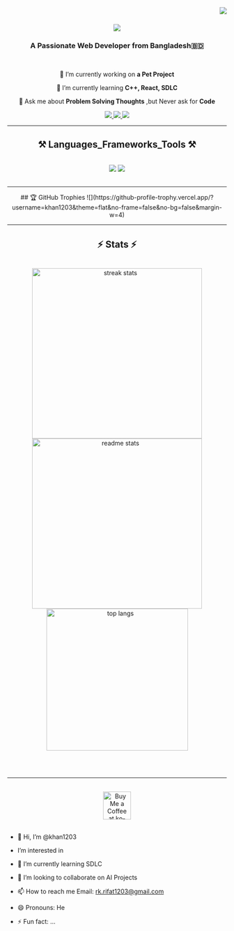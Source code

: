 <img align="right" src="https://visitor-badge.laobi.icu/badge?page_id=khan1203.khan1203" />

<h1 align="center">
    <img src="https://readme-typing-svg.herokuapp.com/?font=Righteous&size=35&center=true&vCenter=true&width=500&height=70&duration=4000&lines=Assalamu+Alaikum;+I'm+Rifat+Khan+👋;" />
</h1>

<h3 align="center">A Passionate Web Developer from Bangladesh🇧🇩</h3>

<br/>

<div align="center">
 
 🔭 I’m currently working on **a Pet Project**
 
 🌱 I’m currently learning **C++, React, SDLC**

💬 Ask me about **Problem Solving Thoughts** ,but Never ask for **Code**

 </div>
 
<div align="center"> 
  <a href="mailto:rk.rifat1203@gmail.com">
    <img src="https://img.shields.io/badge/Gmail-333333?style=for-the-badge&logo=gmail&logoColor=red" />
  </a>
  <a href="https://linkedin.com/in/khan1203" target="_blank">
    <img src="https://img.shields.io/badge/LinkedIn-0077B5?style=for-the-badge&logo=linkedin&logoColor=white" target="_blank" />
  </a>
  <a href="https://khan1203.github.io" target="_blank">
     <img src="https://img.shields.io/badge/Portfolio-FF5722?style=for-the-badge&logo=todoist&logoColor=white" target="_blank" /> <!-- sqlite, safari, google-chrome are other good icon options -->
  </a>
</div>

 <hr/>
 
<h2 align="center">⚒️ Languages_Frameworks_Tools ⚒️</h2>
<br/>
<div align="center">
    <img src="https://skillicons.dev/icons?i=react,bootstrap,mui,html,css,vscode,figma,tailwind,git,github" />
    <img src="https://skillicons.dev/icons?i=nodejs,python,javascript,typescript,express,firebase,mongodb,c,cpp,nextjs" /><br>
</div>

<br/>
<hr/>

<div align="center">
 ## 🏆 GitHub Trophies
![](https://github-profile-trophy.vercel.app/?username=khan1203&theme=flat&no-frame=false&no-bg=false&margin-w=4)
</div>

<hr/>

<h2 align="center">⚡ Stats ⚡</h2>
<br>
<div align=center>
  <img width=390 src="https://github-readme-streak-stats-salesp07.vercel.app/?user=salesp07&count_private=true&theme=react&border_radius=10" alt="streak stats"/>
  <img width=390 src="https://github-readme-stats-salesp07.vercel.app/api?username=salesp07&count_private=true&show_icons=true&theme=react&rank_icon=github&border_radius=10" alt="readme stats" />
  <br/>
  <img width=325 align="center" src="https://github-readme-stats-salesp07.vercel.app/api/top-langs/?username=salesp07&hide=HTML&langs_count=8&layout=compact&theme=react&border_radius=10&size_weight=0.5&count_weight=0.5&exclude_repo=github-readme-stats" alt="top langs" />
</div>

<br/><br/>

<hr/>

<br/>

<div align="center">
<a href='https://ko-fi.com/V7V4RAK9C' target='_blank'><img height='64' style='border:0px;height:64px;' src='https://storage.ko-fi.com/cdn/kofi1.png?v=3' border='0' alt='Buy Me a Coffee at ko-fi.com' /></a>
</div>

<br/>

- 👋 Hi, I’m @khan1203
-  I’m interested in 
- 🌱 I’m currently learning SDLC
- 💞️ I’m looking to collaborate on AI Projects
- 📫 How to reach me 
     Email: rk.rifat1203@gmail.com
     
- 😄 Pronouns: He
- ⚡ Fun fact: ...

<!---
khan1203/khan1203 is a ✨ special ✨ repository because its `README.md` (this file) appears on your GitHub profile.
You can click the Preview link to take a look at your changes.
--->
